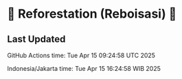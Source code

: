
# 🌳 Reforestation (Reboisasi) 🌲

## Last Updated

GitHub Actions time: Tue Apr 15 09:24:58 UTC 2025

Indonesia/Jakarta time: Tue Apr 15 16:24:58 WIB 2025
